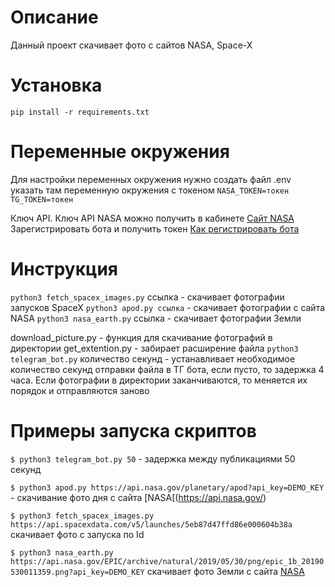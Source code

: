 Описание
=
Данный проект скачивает фото с сайтов NASA, Space-X

Установка
=

```pip install -r requirements.txt```

Переменные окружения
=
Для настройки переменных окружения нужно создать файл .env указать там переменную окружения с токеном ```NASA_TOKEN=токен```
```TG_TOKEN=токен```

Ключ API.  Ключ API NASA можно получить в кабинете  [Сайт NASA](https://api.nasa.gov/)
Зарегистрировать бота и получить токен  [Как регистрировать бота](bit.ly/47ELQuZ)


Инструкция
=

```python3 fetch_spacex_images.py``` ссылка - скачивает фотографии запусков SpaceX
```python3 apod.py ссылка``` - скачивает фотографии с сайта NASA
```python3 nasa_earth.py``` ссылка - скачивает фотографии Земли

download_picture.py - функция для скачивание фотографий в директории
get_extention.py - забирает расширение файла
```python3 telegram_bot.py``` количество секунд - устанавливает необходимое количество секунд отправки файла в ТГ бота, если пусто, то задержка 4 часа. Если фотографии в директории заканчиваются, то меняется их порядок и отправляются заново

Примеры запуска скриптов
=

```$ python3 telegram_bot.py 50``` - задержка между публикациями 50 секунд

```$ python3 apod.py https://api.nasa.gov/planetary/apod?api_key=DEMO_KEY``` - скачивание фото дня с сайта [NASA[(https://api.nasa.gov/)

```$ python3 fetch_spacex_images.py https://api.spacexdata.com/v5/launches/5eb87d47ffd86e000604b38a``` скачивает фото с запуска по Id

```$ python3 nasa_earth.py  https://api.nasa.gov/EPIC/archive/natural/2019/05/30/png/epic_1b_20190530011359.png?api_key=DEMO_KEY``` скачивает фото Земли с сайта [NASA](https://api.nasa.gov/)

